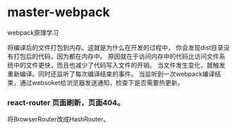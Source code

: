 # master-webpack
webpack原理学习

将编译后的文件打包到内存。这就是为什么在开发的过程中，
你会发现dist目录没有打包后的代码，因为都在内存中。
原因就在于访问内存中的代码比访问文件系统中的文件更快，而且也减少了代码写入文件的开销。
当文件发生变化，就触发重新编译。同时还监听了每次编译结束的事件。
当监听到一次webpack编译结束，通过websoket给浏览器发送通知，检查下是否需要热更新。

### react-router 页面刷新，页面404。
将BrowserRouter改成HashRouter。